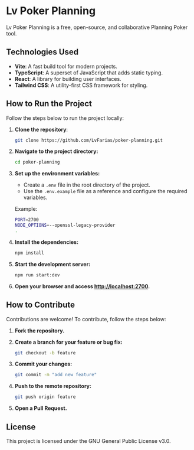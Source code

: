# Lv Poker Planning

Lv Poker Planning is a free, open-source, and collaborative Planning Poker tool.

## Technologies Used

- **Vite**: A fast build tool for modern projects.
- **TypeScript**: A superset of JavaScript that adds static typing.
- **React**: A library for building user interfaces.
- **Tailwind CSS**: A utility-first CSS framework for styling.

## How to Run the Project

Follow the steps below to run the project locally:

1. **Clone the repository**:

   ```bash
   git clone https://github.com/LvFarias/poker-planning.git
   ```

2. **Navigate to the project directory:**

   ```bash
   cd poker-planning
   ```

3. **Set up the environment variables:**

   - Create a `.env` file in the root directory of the project.
   - Use the `.env.example` file as a reference and configure the required variables.

   Example:

   ```bash
   PORT=2700
   NODE_OPTIONS=--openssl-legacy-provider
   .
   ```

4. **Install the dependencies:**

   ```bash
   npm install
   ```

4. **Start the development server:**

   ```bash
   npm run start:dev
   ```

5. **Open your browser and access <http://localhost:2700>.**

## How to Contribute

Contributions are welcome! To contribute, follow the steps below:

1. **Fork the repository.**

2. **Create a branch for your feature or bug fix:**

    ```bash
    git checkout -b feature
    ```

3. **Commit your changes:**

    ```bash
    git commit -m "add new feature"
    ```

4. **Push to the remote repository:**

    ```bash
    git push origin feature
    ```

5. **Open a Pull Request.**

## License

This project is licensed under the GNU General Public License v3.0.
